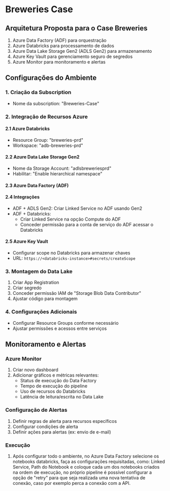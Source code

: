 # Breweries Case

## Arquitetura Proposta para o Case Breweries

1. Azure Data Factory (ADF) para orquestração
2. Azure Databricks para processamento de dados
3. Azure Data Lake Storage Gen2 (ADLS Gen2) para armazenamento
4. Azure Key Vault para gerenciamento seguro de segredos
5. Azure Monitor para monitoramento e alertas

## Configurações do Ambiente

### 1. Criação da Subscription
- Nome da subscription: "Breweries-Case"

### 2. Integração de Recursos Azure

#### 2.1 Azure Databricks
- Resource Group: "breweries-prd"
- Workspace: "adb-breweries-prd"

#### 2.2 Azure Data Lake Storage Gen2
- Nome da Storage Account: "adlsbreweriesprd"
- Habilitar: "Enable hierarchical namespace"

#### 2.3 Azure Data Factory (ADF)

#### 2.4 Integrações
- ADF + ADLS Gen2: Criar Linked Service no ADF usando Gen2
- ADF + Databricks: 
  - Criar Linked Service na opção Compute do ADF
  - Conceder permissão para a conta de serviço do ADF acessar o Databricks

#### 2.5 Azure Key Vault
- Configurar scope no Databricks para armazenar chaves
- URL: `https://<databricks-instance>#secrets/createScope`

### 3. Montagem do Data Lake
1. Criar App Registration
2. Criar segredo
3. Conceder permissão IAM de "Storage Blob Data Contributor"
4. Ajustar código para montagem

### 4. Configurações Adicionais
- Configurar Resource Groups conforme necessário
- Ajustar permissões e acessos entre serviços

## Monitoramento e Alertas

### Azure Monitor
1. Criar novo dashboard
2. Adicionar gráficos e métricas relevantes:
   - Status de execução do Data Factory
   - Tempo de execução do pipeline
   - Uso de recursos do Databricks
   - Latência de leitura/escrita no Data Lake

### Configuração de Alertas
1. Definir regras de alerta para recursos específicos
2. Configurar condições de alerta
3. Definir ações para alertas (ex: envio de e-mail)


### Execução

1. Após configurar todo o ambiente, no Azure Data Factory selecione os notebooks databricks, faça as configurações requisitadas, como: Linked Service, Path do Notebook e coloque cada um dos notebooks criados na ordem de execução, no próprio pipeline é possível configurar a opção de "retry" para que seja realizada uma nova tentativa de conexão, caso por exemplo perca a conexão com a API.







